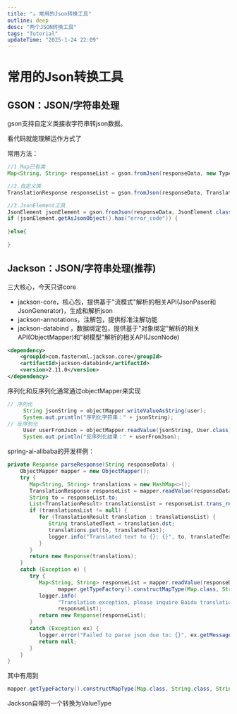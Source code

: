 ```yaml
---
title: "☕️ 常用的Json转换工具"
outline: deep
desc: "两个JSON转换工具"
tags: "Tutorial"
updateTime: "2025-1-24 22:09"
---
```


# 常用的Json转换工具

## GSON：JSON/字符串处理

gson支持自定义类接收字符串转json数据。

看代码就能理解运作方式了

常用方法：

```java
//1.Map已有类
Map<String, String> responseList = gson.fromJson(responseData, new TypeToken<Map<String, String>>() {}.getType());

//2.自定义类
TranslationResponse responseList = gson.fromJson(responseData, TranslationResponse.class);

//3.JsonElement工具
JsonElement jsonElement = gson.fromJson(responseData, JsonElement.class);
if (jsonElement.getAsJsonObject().has("error_code")) {
    
}else{
    
}
```



## Jackson：JSON/字符串处理(推荐)

三大核心，今天只讲core

- jackson-core，核心包，提供基于"流模式"解析的相关API(JsonPaser和JsonGenerator)，生成和解析json
- jackson-annotations，注解包，提供标准注解功能
- jackson-databind ，数据绑定包，提供基于"对象绑定"解析的相关API(ObjectMapper)和"树模型"解析的相关API(JsonNode)

```xml
<dependency>
    <groupId>com.fasterxml.jackson.core</groupId>
    <artifactId>jackson-databind</artifactId>
    <version>2.11.0</version>
</dependency>
```

序列化和反序列化通常通过objectMapper来实现

```java
// 序列化
     String jsonString = objectMapper.writeValueAsString(user);
     System.out.println("序列化字符串：" + jsonString);
// 反序列化
     User userFromJson = objectMapper.readValue(jsonString, User.class);
     System.out.println("反序列化结果：" + userFromJson);
```

spring-ai-alibaba的开发样例：

```java
private Response parseResponse(String responseData) {
    ObjectMapper mapper = new ObjectMapper();
    try {
       Map<String, String> translations = new HashMap<>();
       TranslationResponse responseList = mapper.readValue(responseData, TranslationResponse.class);
       String to = responseList.to;
       List<TranslationResult> translationsList = responseList.trans_result;
       if (translationsList != null) {
          for (TranslationResult translation : translationsList) {
             String translatedText = translation.dst;
             translations.put(to, translatedText);
             logger.info("Translated text to {}: {}", to, translatedText);
          }
       }
       return new Response(translations);
    }
    catch (Exception e) {
       try {
          Map<String, String> responseList = mapper.readValue(responseData,
                mapper.getTypeFactory().constructMapType(Map.class, String.class, String.class));
          logger.info(
                "Translation exception, please inquire Baidu translation api documentation to info error_code:{}",
                responseList);
          return new Response(responseList);
       }
       catch (Exception ex) {
          logger.error("Failed to parse json due to: {}", ex.getMessage());
          return null;
       }
    }
}
```

其中有用到

```java
mapper.getTypeFactory().constructMapType(Map.class, String.class, String.class)
```

Jackson自带的一个转换为ValueType

